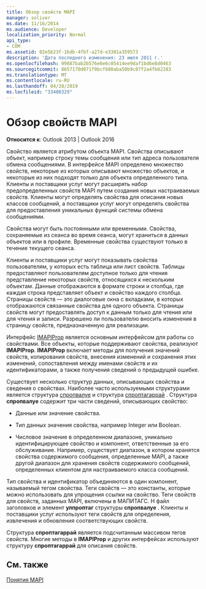 ```yaml
---
title: Обзор свойств MAPI
manager: soliver
ms.date: 11/16/2014
ms.audience: Developer
localization_priority: Normal
api_type:
- COM
ms.assetid: 02e5b23f-1bdb-4fbf-a27d-e3301a359573
description: 'Дата последнего изменения: 23 июля 2011 г.'
ms.openlocfilehash: 99887bab2b576e6e6c05414ee9daf1bd6e8d0463
ms.sourcegitcommit: 8657170d071f9bcf680aba50b9c07f2a4fb82283
ms.translationtype: MT
ms.contentlocale: ru-RU
ms.lasthandoff: 04/28/2019
ms.locfileid: "33408329"
---
```

# <a name="mapi-property-overview"></a>Обзор свойств MAPI

  
  
**Относится к**: Outlook 2013 | Outlook 2016 
  
Свойство является атрибутом объекта MAPI. Свойства описывают объект, например строку темы сообщения или тип адреса пользователя обмена сообщениями. В интерфейсе MAPI определено множество свойств, некоторые из которых описывают множество объектов, и некоторые из них подходят только для объекта определенного типа. Клиенты и поставщики услуг могут расширять набор предопределенных свойств MAPI путем создания новых настраиваемых свойств. Клиенты могут определять свойства для описания новых классов сообщений, а поставщики услуг могут определять свойства для предоставления уникальных функций системы обмена сообщениями.
  
Свойства могут быть постоянными или временными. Свойства, сохраняемые из сеанса во время сеанса, могут храниться в данных объектов или в профиле. Временные свойства существуют только в течение текущего сеанса. 
  
Клиенты и поставщики услуг могут показывать свойства пользователям, у которых есть таблица или лист свойств. Таблицы предоставляют пользователям доступное только для чтения представление некоторых свойств, относящихся к нескольким объектам. Данные отображаются в формате строки и столбца, где каждая строка представляет объект и свойство каждого столбца. Страницы свойств — это диалоговые окна с вкладками, в которых отображаются связанные свойства для одного объекта. Страницы свойств могут предоставлять доступ к данным только для чтения или для чтения и записи. Разрешено ли пользователю вносить изменения в страницу свойств, предназначенную для реализации.
  
Интерфейс [IMAPIProp](imapipropiunknown.md) является основным интерфейсом для работы со свойствами. Все объекты, которые поддерживают свойства, реализуют **IMAPIProp**. **IMAPIProp** включает методы для получения значений свойств, копирования свойств, внесения изменений и сохранения этих изменений, сопоставления между именами свойств и их идентификаторами, а также получения сведений о предыдущей ошибке. 
  
Существует несколько структур данных, описывающих свойства и сведения о свойствах. Наиболее часто используемыми структурами является структура [спропвалуе](spropvalue.md) и структура [спроптагаррай](sproptagarray.md) . Структура **спропвалуе** содержит три части сведений, описывающих свойство: 
  
- Данные или значение свойства.
    
- Тип данных значения свойства, например Integer или Boolean. 
    
- Числовое значение в определенном диапазоне, уникально идентифицирующее свойство и компонент, ответственные за его обслуживание. Например, существует диапазон, в котором хранятся свойства содержимого сообщения, определенные MAPI, а также другой диапазон для хранения свойств содержимого сообщений, определенных клиентом для настраиваемого класса сообщений. 
    
Тип свойства и идентификатор объединяются в один компонент, называемый тегом свойства. Теги свойств — это константы, которые можно использовать для упрощения ссылки на свойство. Теги свойств для свойств, заданных MAPI, включены в МАПИТАГС. H файл заголовков и элемент **улпроптаг** структуры **спропвалуе** . Клиенты и поставщики услуг используют теги свойств для определения, извлечения и обновления соответствующих свойств. 
  
Структура **спроптагаррай** является подсчитанным массивом тегов свойств. Многие методы в **IMAPIProp** и других интерфейсах используют структуру **спроптагаррай** для описания свойств. 
  
## <a name="see-also"></a>См. также



[Понятия MAPI](mapi-concepts.md)

